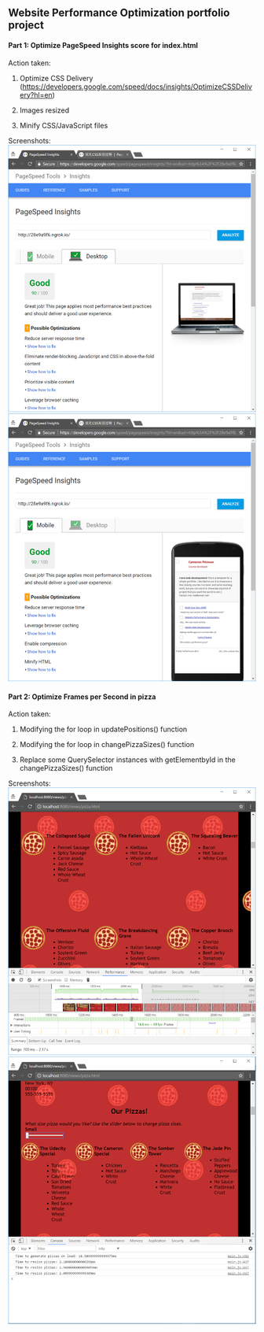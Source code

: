 ## Website Performance Optimization portfolio project

#### Part 1: Optimize PageSpeed Insights score for index.html

Action taken:

1. Optimize CSS Delivery (https://developers.google.com/speed/docs/insights/OptimizeCSSDelivery?hl=en)

2. Images resized

3. Minify CSS/JavaScript files

Screenshots: 
![Page Insights: Desktop](/results/1-desktop.png)
![Page Insights: Mobile](/results/1-mobile.png)

#### Part 2: Optimize Frames per Second in pizza

Action taken:

1. Modifying the for loop in updatePositions() function

2. Modifying the for loop in changePizzaSizes() function

3. Replace some QuerySelector instances with getElementbyId in the changePizzaSizes() function

Screenshots: 
![Over 60 FPS](/results/60+fps.png)
![Faster Resize Calculation](/results/resize.png)